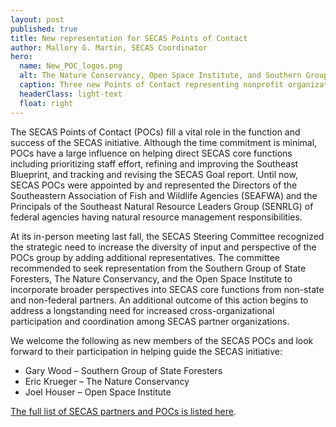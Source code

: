 ```yaml
---
layout: post
published: true
title: New representation for SECAS Points of Contact
author: Mallory G. Martin, SECAS Coordinator
hero:
  name: New_POC_logos.png
  alt: The Nature Conservancy, Open Space Institute, and Southern Group of State Foresters logos.
  caption: Three new Points of Contact representing nonprofit organizations.
  headerClass: light-text
  float: right
---
```

The SECAS Points of Contact (POCs) fill a vital role in the function and success of the SECAS initiative. Although the time commitment is minimal, POCs have a large influence on helping direct SECAS core functions including prioritizing staff effort, refining and improving the Southeast Blueprint, and tracking and revising the SECAS Goal report. Until now, SECAS POCs were appointed by and represented the Directors of the Southeastern Association of Fish and Wildlife Agencies (SEAFWA) and the Principals of the Southeast Natural Resource Leaders Group (SENRLG) of federal agencies having natural resource management responsibilities. <!--more-->
 
At its in-person meeting last fall, the SECAS Steering Committee recognized the strategic need to increase the diversity of input and perspective of the POCs group by adding additional representatives. The committee recommended to seek representation from the Southern Group of State Foresters, The Nature Conservancy, and the Open Space Institute to incorporate broader perspectives into SECAS core functions from non-state and non-federal partners. An additional outcome of this action begins to address a longstanding need for increased cross-organizational participation and coordination among SECAS partner organizations.
   
We welcome the following as new members of the SECAS POCs and look forward to their participation in helping guide the SECAS initiative:

- Gary Wood – Southern Group of State Foresters
- Eric Krueger – The Nature Conservancy
- Joel Houser – Open Space Institute  

[The full list of SECAS partners and POCs is listed here](https://secassoutheast.org/partners).  
